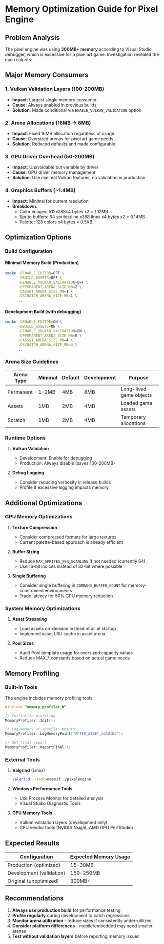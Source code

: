 # Memory Optimization Guide for Pixel Engine

## Problem Analysis

The pixel engine was using **300MB+ memory** according to Visual Studio debugger, which is excessive for a pixel art game. Investigation revealed the main culprits:

## Major Memory Consumers

### 1. Vulkan Validation Layers (100-200MB)
- **Impact**: Largest single memory consumer
- **Cause**: Always enabled in previous builds
- **Solution**: Made conditional via `ENABLE_VULKAN_VALIDATION` option

### 2. Arena Allocations (16MB → 8MB)
- **Impact**: Fixed 16MB allocation regardless of usage
- **Cause**: Oversized arenas for pixel art game needs
- **Solution**: Reduced defaults and made configurable

### 3. GPU Driver Overhead (50-200MB)
- **Impact**: Unavoidable but variable by driver
- **Cause**: GPU driver memory management
- **Solution**: Use minimal Vulkan features, no validation in production

### 4. Graphics Buffers (~1.4MB)
- **Impact**: Minimal for current resolution
- **Breakdown**:
  - Color images: 512x288x4 bytes x2 = 1.12MB
  - Sprite buffers: 64 sprites/line x288 lines x4 bytes x2 = 0.14MB
  - Palette: 128 colors x4 bytes = 0.5KB

## Optimization Options

### Build Configuration

#### Minimal Memory Build (Production)
```bash
cmake -DENABLE_EDITOR=OFF \
      -DBUILD_ASSETS=OFF \
      -DENABLE_VULKAN_VALIDATION=OFF \
      -DPERMANENT_ARENA_SIZE_MB=2 \
      -DASSET_ARENA_SIZE_MB=1 \
      -DSCRATCH_ARENA_SIZE_MB=1 \
      ..
```

#### Development Build (with debugging)
```bash
cmake -DENABLE_EDITOR=ON \
      -DBUILD_ASSETS=ON \
      -DENABLE_VULKAN_VALIDATION=ON \
      -DPERMANENT_ARENA_SIZE_MB=8 \
      -DASSET_ARENA_SIZE_MB=4 \
      -DSCRATCH_ARENA_SIZE_MB=4 \
      ..
```

### Arena Size Guidelines

| Arena Type | Minimal | Default | Development | Purpose |
|------------|---------|---------|-------------|---------|
| Permanent  | 1-2MB   | 4MB     | 8MB         | Long-lived game objects |
| Assets     | 1MB     | 2MB     | 4MB         | Loaded game assets |
| Scratch    | 1MB     | 2MB     | 4MB         | Temporary allocations |

### Runtime Options

1. **Vulkan Validation**
   - Development: Enable for debugging
   - Production: Always disable (saves 100-200MB)

2. **Debug Logging**
   - Consider reducing verbosity in release builds
   - Profile if excessive logging impacts memory

## Additional Optimizations

### GPU Memory Optimizations

1. **Texture Compression**
   - Consider compressed formats for large textures
   - Current palette-based approach is already efficient

2. **Buffer Sizing**
   - Reduce `MAX_SPRITES_PER_SCANLINE` if not needed (currently 64)
   - Use 16-bit indices instead of 32-bit where possible

3. **Single Buffering**
   - Consider single buffering in `COMMAND_BUFFER_COUNT` for memory-constrained environments
   - Trade latency for 50% GPU memory reduction

### System Memory Optimizations

1. **Asset Streaming**
   - Load assets on-demand instead of all at startup
   - Implement asset LRU cache in asset arena

2. **Pool Sizes**
   - Audit Pool template usage for oversized capacity values
   - Reduce MAX_* constants based on actual game needs

## Memory Profiling

### Built-in Tools

The engine includes memory profiling tools:

```cpp
#include "memory_profiler.h"

// Initialize profiling
MemoryProfiler::Init();

// Log memory at specific points
MemoryProfiler::LogMemoryPoint("AFTER_ASSET_LOADING");

// Get final report
MemoryProfiler::ReportFinal();
```

### External Tools

1. **Valgrind** (Linux)
   ```bash
   valgrind --tool=massif ./pixelengine
   ```

2. **Windows Performance Tools**
   - Use Process Monitor for detailed analysis
   - Visual Studio Diagnostic Tools

3. **GPU Memory Tools**
   - Vulkan validation layers (development only)
   - GPU vendor tools (NVIDIA Nsight, AMD GPU PerfStudio)

## Expected Results

| Configuration | Expected Memory Usage |
|---------------|----------------------|
| Production (optimized) | 15-30MB |
| Development (validation) | 150-250MB |
| Original (unoptimized) | 300MB+ |

## Recommendations

1. **Always use production build** for performance testing
2. **Profile regularly** during development to catch regressions
3. **Monitor arena utilization** - reduce sizes if consistently under-utilized
4. **Consider platform differences** - mobile/embedded may need smaller arenas
5. **Test without validation layers** before reporting memory issues